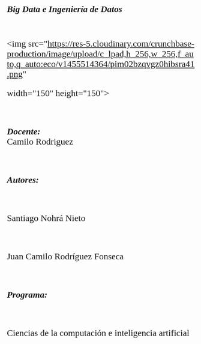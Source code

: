 <p align="center">

<FONT FACE="times new roman" SIZE=5>

<i><b>Big Data e Ingeniería de Datos</b></i>

<br>

<img src="https://res-5.cloudinary.com/crunchbase-production/image/upload/c_lpad,h_256,w_256,f_auto,q_auto:eco/v1455514364/pim02bzqvgz0hibsra41.png"

width="150" height="150">

</img>

<br>

<i><b>Docente:</b></i><br> Camilo Rodriguez

<br>

<i><b>Autores:</b></i>

<br>

Santiago Nohrá Nieto

<br>

Juan Camilo Rodríguez Fonseca

<br>

<i><b>Programa:</b></i>

<br>

Ciencias de la computación e inteligencia artificial

<br>
